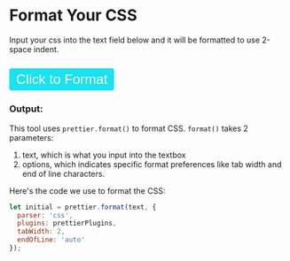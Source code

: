 # Format Your CSS

Input your css into the text field below and it will be formatted to use 2-space indent.

<style>
  .CodeMirror {
    border: 1px solid #ddd;
  }

  button {
    margin-top: 25px;
    padding: 0.25em 0.5em;
    color: white;
    background-color: #19E2F1;
    border-radius: 4px;
    cursor: pointer;
    border: 0px;
    margin-top: 0.5em;
    font-size: 1.75em;
  }
</style>

<div id="input"></div>
<div>
<button onclick="format()">Click to Format</button>
</div>
<h3>Output:</h3>
<div id="output"></div>

<script src="https://unpkg.com/prettier@2.7.1/standalone.js"></script>
<script src="https://unpkg.com/prettier@2.7.1/parser-postcss.js"></script>
<script src="../../codemirror-5.62.2/lib/codemirror.js"></script>
<link rel="stylesheet" href="../../codemirror-5.62.2/lib/codemirror.css">
<script src="../../codemirror-5.62.2/mode/css/css.js"></script>
<script type="text/javascript">
  const input = CodeMirror(document.querySelector('#input'), {
    lineNumbers: true,
    tabSize: 2,
    value: `.nav_bar {color: red; background-color: black; font-size: small} .test {color: blue; background-color: yellow} .footNotes { color: red; background-color: black; transform: translate(120px, 50%)}`,
    mode: 'css',
  });
  const output = CodeMirror(document.querySelector('#output'), {
    lineNumbers: true,
    tabSize: 2,
    mode: 'css',
    readOnly: true
  });
  function format() {
    let text = input.getValue();
    let initial = prettier.format(text, {
      parser: 'css',
      plugins: prettierPlugins,
      tabWidth: 2,
      endOfLine: 'auto'
    });
    initial = initial.replaceAll('}', '}\n');
    // https://stackoverflow.com/a/67243723
    const kebabizeFromCamel = (str) => str.replaceAll(/[A-Z]+(?![a-z])|[A-Z]/g, ($, ofs) => (ofs ? "-" : "") + $.toLowerCase())
    initial = kebabizeFromCamel(initial)
    const kebabizeFromSnake = (str) => str.replaceAll(/[_]/g, ($, ofs) => '-');
    initial = kebabizeFromSnake(initial);
    output.setValue(initial);
  }
  format();
</script>


This tool uses `prettier.format()` to format CSS.
`format()` takes 2 parameters:

1. text, which is what you input into the textbox
2. options, which indicates specific format preferences like tab width and end of line characters.

Here's the code we use to format the CSS:

```javascript
let initial = prettier.format(text, {
  parser: 'css',
  plugins: prettierPlugins,
  tabWidth: 2,
  endOfLine: 'auto'
});
```